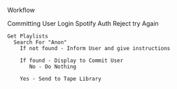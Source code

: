 Workflow

Committing User
  Login
     Spotify Auth
       Reject
         try Again
         
    Get Playlists
      Search For "Anon"
        If not found - Inform User and give instructions
        
        If found - Display to Commit User
           No - Do Nothing
           
        Yes - Send to Tape Library
        
        
            
        
